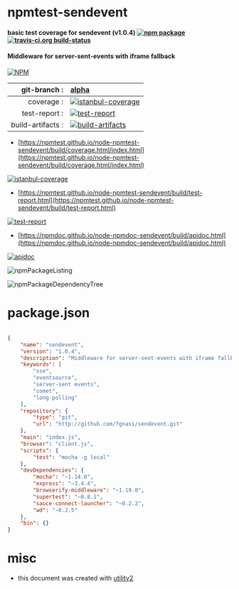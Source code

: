 # npmtest-sendevent

#### basic test coverage for  sendevent (v1.0.4)  [![npm package](https://img.shields.io/npm/v/npmtest-sendevent.svg?style=flat-square)](https://www.npmjs.org/package/npmtest-sendevent) [![travis-ci.org build-status](https://api.travis-ci.org/npmtest/node-npmtest-sendevent.svg)](https://travis-ci.org/npmtest/node-npmtest-sendevent)

#### Middleware for server-sent-events with iframe fallback

[![NPM](https://nodei.co/npm/sendevent.png?downloads=true&downloadRank=true&stars=true)](https://www.npmjs.com/package/sendevent)

| git-branch : | [alpha](https://github.com/npmtest/node-npmtest-sendevent/tree/alpha)|
|--:|:--|
| coverage : | [![istanbul-coverage](https://npmtest.github.io/node-npmtest-sendevent/build/coverage.badge.svg)](https://npmtest.github.io/node-npmtest-sendevent/build/coverage.html/index.html)|
| test-report : | [![test-report](https://npmtest.github.io/node-npmtest-sendevent/build/test-report.badge.svg)](https://npmtest.github.io/node-npmtest-sendevent/build/test-report.html)|
| build-artifacts : | [![build-artifacts](https://npmtest.github.io/node-npmtest-sendevent/glyphicons_144_folder_open.png)](https://github.com/npmtest/node-npmtest-sendevent/tree/gh-pages/build)|

- [https://npmtest.github.io/node-npmtest-sendevent/build/coverage.html/index.html](https://npmtest.github.io/node-npmtest-sendevent/build/coverage.html/index.html)

[![istanbul-coverage](https://npmtest.github.io/node-npmtest-sendevent/build/screenCapture.buildCi.browser.%252Ftmp%252Fbuild%252Fcoverage.lib.html.png)](https://npmtest.github.io/node-npmtest-sendevent/build/coverage.html/index.html)

- [https://npmtest.github.io/node-npmtest-sendevent/build/test-report.html](https://npmtest.github.io/node-npmtest-sendevent/build/test-report.html)

[![test-report](https://npmtest.github.io/node-npmtest-sendevent/build/screenCapture.buildCi.browser.%252Ftmp%252Fbuild%252Ftest-report.html.png)](https://npmtest.github.io/node-npmtest-sendevent/build/test-report.html)

- [https://npmdoc.github.io/node-npmdoc-sendevent/build/apidoc.html](https://npmdoc.github.io/node-npmdoc-sendevent/build/apidoc.html)

[![apidoc](https://npmdoc.github.io/node-npmdoc-sendevent/build/screenCapture.buildCi.browser.%252Ftmp%252Fbuild%252Fapidoc.html.png)](https://npmdoc.github.io/node-npmdoc-sendevent/build/apidoc.html)

![npmPackageListing](https://npmtest.github.io/node-npmtest-sendevent/build/screenCapture.npmPackageListing.svg)

![npmPackageDependencyTree](https://npmtest.github.io/node-npmtest-sendevent/build/screenCapture.npmPackageDependencyTree.svg)



# package.json

```json

{
    "name": "sendevent",
    "version": "1.0.4",
    "description": "Middleware for server-sent-events with iframe fallback",
    "keywords": [
        "sse",
        "eventsource",
        "server-sent events",
        "comet",
        "long-polling"
    ],
    "repository": {
        "type": "git",
        "url": "http://github.com/fgnass/sendevent.git"
    },
    "main": "index.js",
    "browser": "client.js",
    "scripts": {
        "test": "mocha -g local"
    },
    "devDependencies": {
        "mocha": "~1.14.0",
        "express": "~3.4.4",
        "browserify-middleware": "~1.19.0",
        "supertest": "~0.8.1",
        "sauce-connect-launcher": "~0.2.2",
        "wd": "~0.2.5"
    },
    "bin": {}
}
```



# misc
- this document was created with [utility2](https://github.com/kaizhu256/node-utility2)
